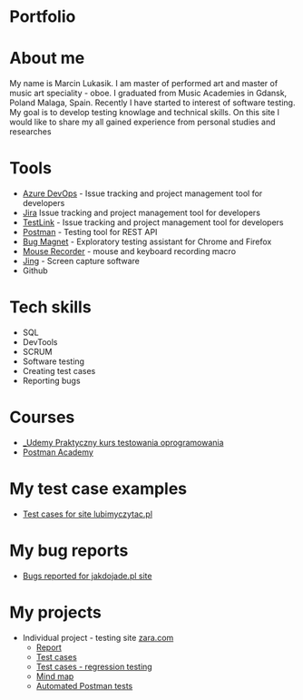 # Portfolio
# About me
My name is Marcin Lukasik. I am master of performed art and master of music art speciality - oboe. I graduated from Music Academies in Gdansk, Poland Malaga, Spain. Recently I have started to interest of software testing. My goal is to develop testing knowlage and technical skills. On this site I would like to share my all gained experience from personal studies and researches
# Tools
  - [Azure DevOps](https://www.techsmith.com/jing-tool.html, ) - Issue tracking and project management tool for developers
  - [Jira](https://www.atlassian.com/software/jira) Issue tracking and project management tool for developers
  - [TestLink]() - Issue tracking and project management tool for developers
  - [Postman](https://www.postman.com/) - Testing tool for REST API
  - [Bug Magnet](https://chrome.google.com/webstore/detail/bug-magnet/efhedldbjahpgjcneebmbolkalbhckfi?hl=pl) - Exploratory testing assistant for Chrome and Firefox
  - [Mouse Recorder](https://www.mouserecorder.com/) - mouse and keyboard recording macro
  - [Jing](https://www.techsmith.com/jing-tool.html) - Screen capture software
  - Github
# Tech skills
  - SQL
  - DevTools
  - SCRUM
  - Software testing
  - Creating test cases
  - Reporting bugs
# Courses
  - [_Udemy Praktyczny kurs testowania oprogramowania](https://www.udemy.com/share/105oI8/)
  - [Postman Academy](https://academy.postman.com/) 
# My test case examples
  - [Test cases for site lubimyczytac.pl](https://drive.google.com/file/d/1D0U3e0dmMuxV9BhgH6o3SbcsDLrxSCTp/view)
# My bug reports
  - [Bugs reported for jakdojade.pl site](https://drive.google.com/file/d/1sT9iaFAbBvyUNfqiVNUetuxjsRdTjKRV/view)
# My projects
  - Individual project - testing site [zara.com](https://www.zara.com/pl/)
     - [Report](https://drive.google.com/file/d/1AlygpsNK0Og1H7g8RRQjQs1e9LRotXYw/view)
     - [Test cases](https://drive.google.com/file/d/1Uq7kXvy8JQsqhCOky5Yaqh4KbcbLyH9x/view)
     - [Test cases - regression testing](https://drive.google.com/file/d/1R5v7_HHsPG_CWcFRJJl0OmJ2qRvBJSNE/view)
     - [Mind map](https://drive.google.com/file/d/1K8TamEa_IVchmcMzCX_bHoO0gVo22cym/view)
     - [Automated Postman tests](https://drive.google.com/file/d/15kAl0pI02FJYXOYu_KyIKN2XcvBK3Cmm/view)
      
